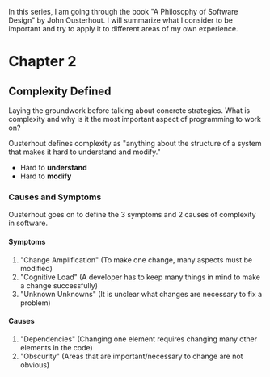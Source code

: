 In this series, I am going through the book "A Philosophy of Software Design" by John Ousterhout. I will summarize what I consider to be important and try to apply it to different areas of my own experience.

# Chapter 2
## Complexity Defined
Laying the groundwork before talking about concrete strategies. What is complexity and why is it the most important aspect of programming to work on?

Ousterhout defines complexity as "anything about the structure of a system that makes it hard to understand and modify."
* Hard to **understand**
* Hard to **modify**

### Causes and Symptoms
Ousterhout goes on to define the 3 symptoms and 2 causes of complexity in software.
#### Symptoms
1. "Change Amplification" (To make one change, many aspects must be modified)
2. "Cognitive Load" (A developer has to keep many things in mind to make a change successfully)
3. "Unknown Unknowns" (It is unclear what changes are necessary to fix a problem)
#### Causes
1. "Dependencies" (Changing one element requires changing many other elements in the code)
2. "Obscurity" (Areas that are important/necessary to change are not obvious)

